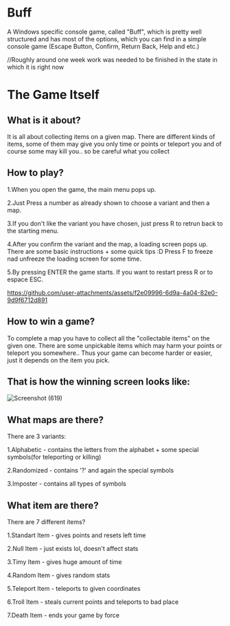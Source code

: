 # Buff
A Windows specific console game, called "Buff", which is pretty well structured and has most of the options, which you can find in a simple console game (Escape Button, Confirm, Return Back, Help and etc.)

//Roughly around one week work was needed to be finished in the state in which it is right now

# The Game Itself

What is it about?
-

It is all about collecting items on a given map. There are different kinds of items, some of them may give you only time or points or teleport you and of course some may kill you.. so be careful what you collect

How to play?
-

1.When you open the game, the main menu pops up. 

2.Just Press a number as already shown to choose a variant and then a map.

3.If you don't like the variant you have chosen, just press R to retrun back to the starting menu.

4.After you confirm the variant and the map, a loading screen pops up. There are some basic instructions + some quick tips :D
Press F to freeze nad unfreeze the loading screen for some time.

5.By pressing ENTER the game starts. If you want to restart press R or to espace ESC.

https://github.com/user-attachments/assets/f2e09996-6d9a-4a04-82e0-9d9f6712d891

How to win a game?
-

To complete a map you have to collect all the "collectable items" on the given one. There are some unpickable items which may harm your points or teleport you somewhere.. Thus your game can become harder or easier, just it depends on the item you pick.

That is how the winning screen looks like:
-

![Screenshot (619)](https://github.com/user-attachments/assets/ad952cc3-a6a8-48b3-a1e3-b9590663b6bc)

What maps are there?
-

There are 3 variants:

1.Alphabetic - contains the letters from the alphabet + some special symbols(for teleporting or killing)

2.Randomized - contains '?' and again the special symbols

3.Imposter - contains all types of symbols

What item are there?
-

There are 7 different items?

1.Standart Item - gives points and resets left time

2.Null Item - just exists lol, doesn't affect stats

3.Timy Item - gives huge amount of time

4.Random Item - gives random stats

5.Teleport Item - teleports to given coordinates

6.Troll Item - steals current points and teleports to bad place

7.Death Item - ends your game by force
